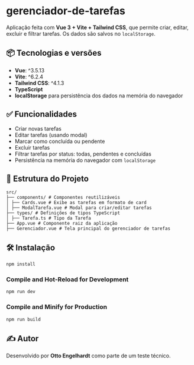 # gerenciador-de-tarefas

Aplicação feita com **Vue 3 + Vite + Tailwind CSS**, que permite criar, editar, excluir e filtrar tarefas. Os dados são salvos no `localStorage`.

## 📦 Tecnologias e versões

- **Vue**: ^3.5.13
- **Vite**: ^6.2.4
- **Tailwind CSS**: ^4.1.3
- **TypeScript**
- **localStorage** para persistência dos dados na memória do navegador

## ✅ Funcionalidades

- Criar novas tarefas
- Editar tarefas (usando modal)
- Marcar como concluída ou pendente
- Excluir tarefas
- Filtrar tarefas por status: todas, pendentes e concluídas
- Persistência na memória do navegador com `localStorage`

## 📂 Estrutura do Projeto

```
src/
├── components/ # Componentes reutilizáveis
│ ├── Cards.vue # Exibe as tarefas em formato de card
│ ├── ModalTarefa.vue # Modal para criar/editar tarefas
├── types/ # Definições de tipos TypeScript
│ ├── Tarefa.ts # Tipo da Tarefa
├── App.vue # Componente raiz da aplicação
├── Gerenciador.vue # Tela principal do gerenciador de tarefas
```

## 🛠️ Instalação

```sh
npm install
```

### Compile and Hot-Reload for Development

```sh
npm run dev
```

### Compile and Minify for Production

```sh
npm run build
```

## ✍️ Autor

Desenvolvido por **Otto Engelhardt** como parte de um teste técnico.
